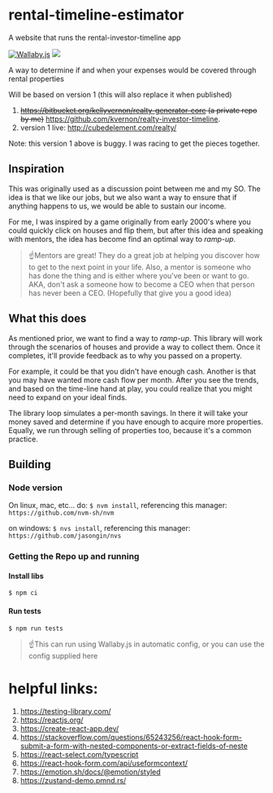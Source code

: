 # rental-timeline-estimator

A website that runs the rental-investor-timeline app

[![Wallaby.js](https://img.shields.io/badge/wallaby.js-configured-green.svg)](https://wallabyjs.com)
![](./badges/badge.svg)

A way to determine if and when your expenses would be covered through rental properties

Will be based on version 1 (this will also replace it when published)

1. ~~https://bitbucket.org/kellyvernon/realty-generator-core (a private repo by me)~~ https://github.com/kvernon/realty-investor-timeline.
2. version 1 live: http://cubedelement.com/realty/

Note: this version 1 above is buggy. I was racing to get the pieces together.

## Inspiration

This was originally used as a discussion point between me and my SO. The idea is that we like our jobs, but we also want
a way to ensure that if anything happens to us, we would be able to sustain our income.

For me, I was inspired by a game originally from early 2000's where you could quickly click on houses and flip them, but
after this idea and speaking with mentors, the idea has become find an optimal way to _ramp-up_.

> ☝️Mentors are great! They do a great job at helping you discover how to get to the next point in your life. Also, a
> mentor is someone who has done the thing and is either where you've been or want to go. AKA, don't ask a someone how
> to become a CEO when that person has never been a CEO. (Hopefully that give you a good idea)

## What this does

As mentioned prior, we want to find a way to _ramp-up_. This library will work through the scenarios of houses and
provide a way to collect them. Once it completes, it'll provide feedback as to why you passed on a property.

For example, it could be that you didn't have enough cash. Another is that you may have wanted more cash flow per month.
After you see the trends, and based on the time-line hand at play, you could realize that you might need to expand on
your ideal finds.

The library loop simulates a per-month savings. In there it will take your money saved and determine if you have enough
to acquire more properties. Equally, we run through selling of properties too, because it's a common practice.

## Building

### Node version

On linux, mac, etc... do: `$ nvm install`, referencing this manager: `https://github.com/nvm-sh/nvm`

on windows: `$ nvs install`, referencing this manager: `https://github.com/jasongin/nvs`

### Getting the Repo up and running

#### Install libs

`$ npm ci`

#### Run tests

`$ npm run tests`

> ☝️This can run using Wallaby.js in automatic config, or you can use the config supplied here

# helpful links:

1. https://testing-library.com/
2. https://reactjs.org/
3. https://create-react-app.dev/
4. https://stackoverflow.com/questions/65243256/react-hook-form-submit-a-form-with-nested-components-or-extract-fields-of-neste
5. https://react-select.com/typescript
6. https://react-hook-form.com/api/useformcontext/
7. https://emotion.sh/docs/@emotion/styled
8. https://zustand-demo.pmnd.rs/
